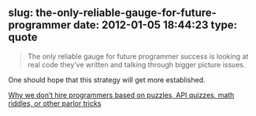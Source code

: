 slug: the-only-reliable-gauge-for-future-programmer
date: 2012-01-05 18:44:23
type: quote
---

> The only reliable gauge for future programmer success is looking at real code they’ve written and talking through bigger picture issues.

One should hope that this strategy will get more established.

 [Why we don’t hire programmers based on puzzles, API quizzes, math riddles, or other parlor tricks](http://37signals.com/svn/posts/3071-why-we-dont-hire-programmers-based-on-puzzles-api-quizzes-math-riddles-or-other-parlor-tricks)
